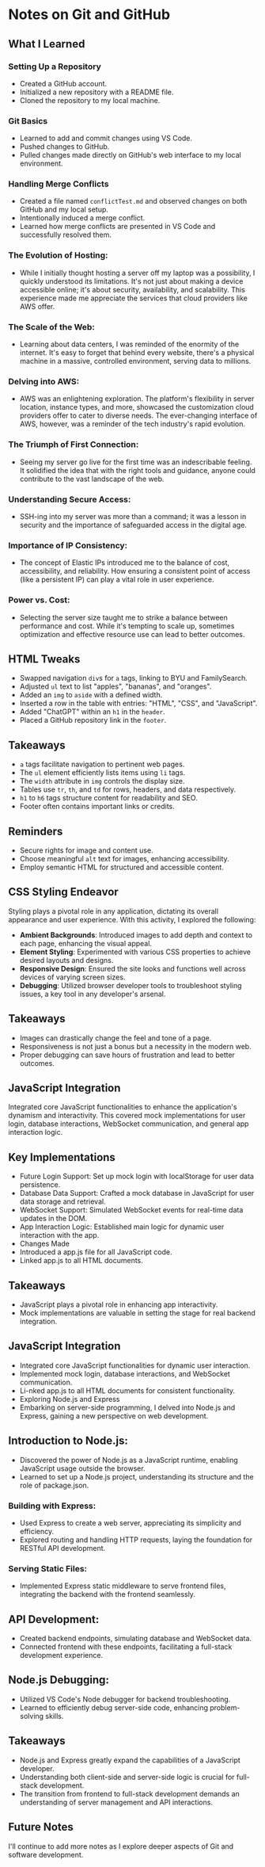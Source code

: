# Notes on Git and GitHub

## What I Learned

### Setting Up a Repository
- Created a GitHub account.
- Initialized a new repository with a README file.
- Cloned the repository to my local machine.

### Git Basics
- Learned to add and commit changes using VS Code.
- Pushed changes to GitHub.
- Pulled changes made directly on GitHub's web interface to my local environment.

### Handling Merge Conflicts
- Created a file named `conflictTest.md` and observed changes on both GitHub and my local setup.
- Intentionally induced a merge conflict.
- Learned how merge conflicts are presented in VS Code and successfully resolved them.

### The Evolution of Hosting:
- While I initially thought hosting a server off my laptop was a possibility, I quickly understood its limitations. It's not just about making a device accessible online; it's about security, availability, and scalability. This experience made me appreciate the services that cloud providers like AWS offer.

### The Scale of the Web:
- Learning about data centers, I was reminded of the enormity of the internet. It's easy to forget that behind every website, there's a physical machine in a massive, controlled environment, serving data to millions.

### Delving into AWS:
- AWS was an enlightening exploration. The platform's flexibility in server location, instance types, and more, showcased the customization cloud providers offer to cater to diverse needs. The ever-changing interface of AWS, however, was a reminder of the tech industry's rapid evolution.

### The Triumph of First Connection:
- Seeing my server go live for the first time was an indescribable feeling. It solidified the idea that with the right tools and guidance, anyone could contribute to the vast landscape of the web.

### Understanding Secure Access:
- SSH-ing into my server was more than a command; it was a lesson in security and the importance of safeguarded access in the digital age.

### Importance of IP Consistency:
- The concept of Elastic IPs introduced me to the balance of cost, accessibility, and reliability. How ensuring a consistent point of access (like a persistent IP) can play a vital role in user experience.

### Power vs. Cost:
- Selecting the server size taught me to strike a balance between performance and cost. While it's tempting to scale up, sometimes optimization and effective resource use can lead to better outcomes.

## HTML Tweaks

- Swapped navigation `div`s for `a` tags, linking to BYU and FamilySearch.
- Adjusted `ul` text to list "apples", "bananas", and "oranges".
- Added an `img` to `aside` with a defined width.
- Inserted a row in the table with entries: "HTML", "CSS", and "JavaScript".
- Added "ChatGPT" within an `h1` in the `header`.
- Placed a GitHub repository link in the `footer`.

## Takeaways

- `a` tags facilitate navigation to pertinent web pages.
- The `ul` element efficiently lists items using `li` tags.
- The `width` attribute in `img` controls the display size.
- Tables use `tr`, `th`, and `td` for rows, headers, and data respectively.
- `h1` to `h6` tags structure content for readability and SEO.
- Footer often contains important links or credits.

## Reminders

- Secure rights for image and content use.
- Choose meaningful `alt` text for images, enhancing accessibility.
- Employ semantic HTML for structured and accessible content.

## CSS Styling Endeavor
Styling plays a pivotal role in any application, dictating its overall appearance and user experience. With this activity, I explored the following:

- **Ambient Backgrounds**: Introduced images to add depth and context to each page, enhancing the visual appeal.
- **Element Styling**: Experimented with various CSS properties to achieve desired layouts and designs.
- **Responsive Design**: Ensured the site looks and functions well across devices of varying screen sizes.
- **Debugging**: Utilized browser developer tools to troubleshoot styling issues, a key tool in any developer's arsenal.

## Takeaways
- Images can drastically change the feel and tone of a page.
- Responsiveness is not just a bonus but a necessity in the modern web.
- Proper debugging can save hours of frustration and lead to better outcomes.

## JavaScript Integration
Integrated core JavaScript functionalities to enhance the application's dynamism and interactivity. This covered mock implementations for user login, database interactions, WebSocket communication, and general app interaction logic.

## Key Implementations
- Future Login Support: Set up mock login with localStorage for user data persistence.
- Database Data Support: Crafted a mock database in JavaScript for user data storage and retrieval.
- WebSocket Support: Simulated WebSocket events for real-time data updates in the DOM.
- App Interaction Logic: Established main logic for dynamic user interaction with the app.
- Changes Made
- Introduced a app.js file for all JavaScript code.
- Linked app.js to all HTML documents.
## Takeaways
- JavaScript plays a pivotal role in enhancing app interactivity.
- Mock implementations are valuable in setting the stage for real backend integration.

## JavaScript Integration
- Integrated core JavaScript functionalities for dynamic user interaction.
- Implemented mock login, database interactions, and WebSocket communication.
- Li-nked app.js to all HTML documents for consistent functionality.
- Exploring Node.js and Express
- Embarking on server-side programming, I delved into Node.js and Express, gaining a new perspective on web development.

## Introduction to Node.js:
- Discovered the power of Node.js as a JavaScript runtime, enabling JavaScript usage outside the browser.
- Learned to set up a Node.js project, understanding its structure and the role of package.json.
### Building with Express:
- Used Express to create a web server, appreciating its simplicity and efficiency.
- Explored routing and handling HTTP requests, laying the foundation for RESTful API development.
### Serving Static Files:
- Implemented Express static middleware to serve frontend files, integrating the backend with the frontend seamlessly.
## API Development:
- Created backend endpoints, simulating database and WebSocket data.
- Connected frontend with these endpoints, facilitating a full-stack development experience.
## Node.js Debugging:
- Utilized VS Code's Node debugger for backend troubleshooting.
- Learned to efficiently debug server-side code, enhancing problem-solving skills.
## Takeaways
- Node.js and Express greatly expand the capabilities of a JavaScript developer.
- Understanding both client-side and server-side logic is crucial for full-stack development.
- The transition from frontend to full-stack development demands an understanding of server management and API interactions.
## Future Notes
I'll continue to add more notes as I explore deeper aspects of Git and software development.
